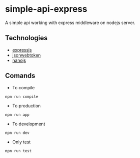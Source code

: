 # simple-api-express

A simple api working with express middleware on nodejs server.

## Technologies
- [expressjs](http://expressjs.com/)
- [jsonwebtoken](https://github.com/auth0/node-jsonwebtoken)
- [nanojs](https://github.com/apache/couchdb-nano)

## Comands
- To compile
```
npm run compile
```
- To production
```shell
npm run app
```
- To development
```
npm run dev
```
- Only test
```
npm run test
```
